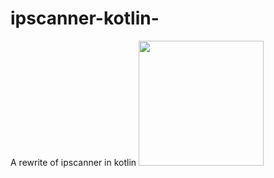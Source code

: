 # ipscanner-kotlin-
A rewrite of ipscanner in kotlin
<img src="https://kotlinlang.org/docs/images/kotlin-logo.png" width="200"/>
